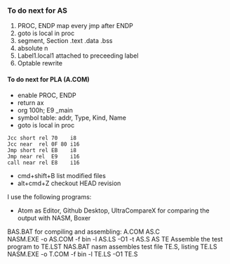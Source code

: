 ### To do next for AS
1. PROC, ENDP map every jmp after ENDP
1. goto is local in proc
1. segment, Section .text .data .bss
1. absolute n
1. Label1.local1 attached to preceeding label
1. Optable rewrite

#### To do next for PLA (A.COM)
* enable PROC, ENDP
* return ax
* org 100h; E9 _main
* symbol table: addr, Type, Kind, Name
* goto is local in proc

```
Jcc short rel 70    i8
Jcc near  rel 0F 80 i16
Jmp short rel EB    i8
Jmp near rel  E9    i16
call near rel E8    i16
```

- cmd+shift+B list modified files
- alt+cmd+Z   checkout HEAD revision

I use the following programs:
- Atom as Editor, Github Desktop,
UltraCompareX for comparing the output with NASM, Boxer                                                                                      

BAS.BAT     for compiling and assembling:
            A.COM AS.C   
            NASM.EXE -o AS.COM -f bin -l AS.LS -O1 -t AS.S
AS TE       Assemble the test program to TE.LST
NAS.BAT     nasm assembles test file TE.S, listing TE.LS
            NASM.EXE -o T.COM -f bin -l TE.LS -O1  TE.S
